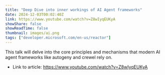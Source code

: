 ```yaml
---
title: "Deep Dive into inner workings of AI Agent frameworks"
date: 2024-12-03T00:02:40Z
link: https://www.youtube.com/watch?v=Z8wIyqEUKyA
showShare: false
showReadTime: false
thumbnail: images/ai.png
tags: ["developer.microsoft.com/en-us/reactor"]
---
```

This talk will delve into the core principles and mechanisms that modern AI agent frameworks like autogeny and crewel rely on.

- Link to article: https://www.youtube.com/watch?v=Z8wIyqEUKyA